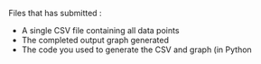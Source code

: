 Files that has submitted :
- A single CSV file containing all data points
- The completed output graph generated
- The code you used to generate the CSV and graph (in Python
